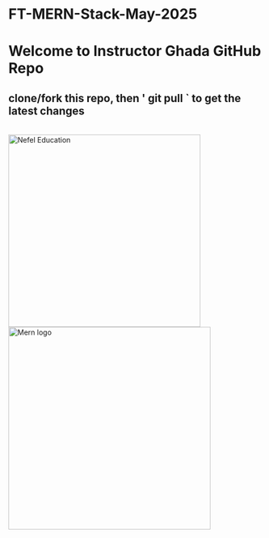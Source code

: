 # FT-MERN-Stack-May-2025



# Welcome to Instructor Ghada GitHub Repo
 
## clone/fork this repo, then ' git pull ` to get the latest changes

<br />

<img src="https://nefel.education/assets/img/logo-nefel-big.png" alt="Nefel Education" width="380">


<br />

<img src="https://img-c.udemycdn.com/course/750x422/3269178_d30e.jpg" alt="Mern logo" width="400">
